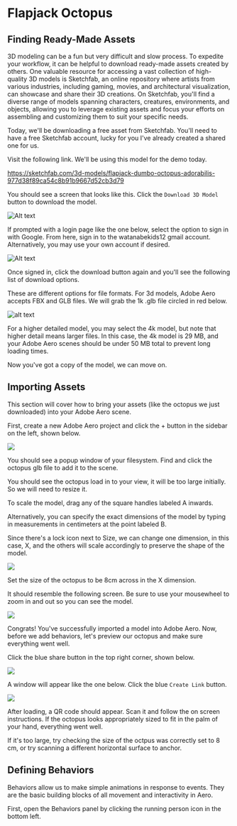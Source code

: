 # Flapjack Octopus

## Finding Ready-Made Assets

3D modeling can be a fun but very difficult and slow process. To expedite your workflow, it can be helpful to download ready-made assets created by others. One valuable resource for accessing a vast collection of high-quality 3D models is Sketchfab, an online repository where artists from various industries, including gaming, movies, and architectural visualization, can showcase and share their 3D creations. On Sketchfab, you'll find a diverse range of models spanning characters, creatures, environments, and objects, allowing you to leverage existing assets and focus your efforts on assembling and customizing them to suit your specific needs.

Today, we'll be downloading a free asset from Sketchfab. You'll need to have a free Sketchfab account, lucky for you I've already created a shared one for us.

Visit the following link. We'll be using this model for the demo today.

https://sketchfab.com/3d-models/flapjack-dumbo-octopus-adorabilis-977d38f89ca54c8b91b9667d52cb3d79

You should see a screen that looks like this. Click the `Download 3D Model` button to download the model. 

![Alt text](media/image-1.png)

If prompted with a login page like the one below, select the option to sign in with Google. From here, sign in to the watanabekids12 gmail account. Alternatively, you may use your own account if desired.

![Alt text](media/image-2.png)

Once signed in, click the download button again and you'll see the following list of download options. 

These are different options for file formats. For 3d models, Adobe Aero accepts FBX and GLB files. We will grab the 1k .glb file circled in red below.

![alt text](media/image-3.png)

For a higher detailed model, you may select the 4k model, but note that higher detail means larger files. In this case, the 4k model is 29 MB, and your Adobe Aero scenes should be under 50 MB total to prevent long loading times.

Now you've got a copy of the model, we can move on.

## Importing Assets

This section will cover how to bring your assets (like the octopus we just downloaded) into your Adobe Aero scene.

First, create a new Adobe Aero project and click the + button in the sidebar on the left, shown below.

![](media/import_button.png)

You should see a popup window of your filesystem. Find and click the octopus glb file to add it to the scene.

You should see the octopus load in to your view, it will be too large initially. So we will need to resize it.

To scale the model, drag any of the square handles labeled A inwards.

Alternatively, you can specify the exact dimensions of the model by typing in measurements in centimeters at the point labeled B.

Since there's a lock icon next to Size, we can change one dimension, in this case, X, and the others will scale accordingly to preserve the shape of the model.

![](media/resize.png)

Set the size of the octopus to be 8cm across in the X dimension.

It should resemble the following screen. Be sure to use your mousewheel to zoom in and out so you can see the model.

![](media/sized.png)

Congrats! You've successfully imported a model into Adobe Aero. Now, before we add behaviors, let's preview our octopus and make sure everything went well.

Click the blue share button in the top right corner, shown below.

![](media/share.png)

A window will appear like the one below. Click the blue `Create Link` button. 

![](media/create_link.png)

After loading, a QR code should appear. Scan it and follow the on screen instructions. If the octopus looks appropriately sized to fit in the palm of your hand, everything went well.

If it's too large, try checking the size of the octpus was correctly set to 8 cm, or try scanning a different horizontal surface to anchor.

## Defining Behaviors

Behaviors allow us to make simple animations in response to events. They are the basic building blocks of all movement and interactivity in Aero. 

First, open the Behaviors panel by clicking the running person icon in the bottom left.